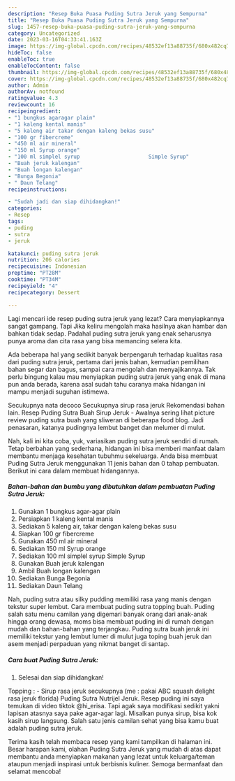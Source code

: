 ```yaml
---
description: "Resep Buka Puasa Puding Sutra Jeruk yang Sempurna"
title: "Resep Buka Puasa Puding Sutra Jeruk yang Sempurna"
slug: 1457-resep-buka-puasa-puding-sutra-jeruk-yang-sempurna
category: Uncategorized
date: 2023-03-16T04:33:41.163Z
image: https://img-global.cpcdn.com/recipes/48532ef13a88735f/680x482cq70/puding-sutra-jeruk-foto-resep-utama.jpg
hideToc: false
enableToc: true
enableTocContent: false
thumbnail: https://img-global.cpcdn.com/recipes/48532ef13a88735f/680x482cq70/puding-sutra-jeruk-foto-resep-utama.jpg
cover: https://img-global.cpcdn.com/recipes/48532ef13a88735f/680x482cq70/puding-sutra-jeruk-foto-resep-utama.jpg
author: Admin
authorAv: notfound
ratingvalue: 4.3
reviewcount: 16
recipeingredient:
- "1 bungkus agaragar plain"
- "1 kaleng kental manis"
- "5 kaleng air takar dengan kaleng bekas susu"
- "100 gr fibercreme"
- "450 ml air mineral"
- "150 ml Syrup orange"
- "100 ml simplel syrup                      Simple Syrup"
- "Buah jeruk kalengan"
- "Buah longan kalengan"
- "Bunga Begonia"
- " Daun Telang"
recipeinstructions:

- "Sudah jadi dan siap dihidangkan!"
categories:
- Resep
tags:
- puding
- sutra
- jeruk

katakunci: puding sutra jeruk 
nutrition: 206 calories
recipecuisine: Indonesian
preptime: "PT28M"
cooktime: "PT34M"
recipeyield: "4"
recipecategory: Dessert

---
```



Lagi mencari ide resep puding sutra jeruk yang lezat? Cara menyiapkannya sangat gampang. Tapi Jika keliru mengolah maka hasilnya akan hambar dan bahkan tidak sedap. Padahal puding sutra jeruk yang enak seharusnya punya aroma dan cita rasa yang bisa memancing selera kita.


Ada beberapa hal yang sedikit banyak berpengaruh terhadap kualitas rasa dari puding sutra jeruk, pertama dari jenis bahan, kemudian pemilihan bahan segar dan bagus, sampai cara mengolah dan menyajikannya. Tak perlu bingung kalau mau menyiapkan puding sutra jeruk yang enak di mana pun anda berada, karena asal sudah tahu caranya maka hidangan ini mampu menjadi suguhan istimewa.

Secukupnya nata decoco Secukupnya sirup rasa jeruk Rekomendasi bahan lain. Resep Puding Sutra Buah Sirup Jeruk - Awalnya sering lihat picture review puding sutra buah yang sliweran di beberapa food blog. Jadi penasaran, katanya pudingnya lembut banget dan melumer di mulut.


Nah, kali ini kita coba, yuk, variasikan puding sutra jeruk sendiri di rumah. Tetap berbahan yang sederhana, hidangan ini bisa memberi manfaat dalam membantu menjaga kesehatan tubuhmu sekeluarga. Anda bisa membuat Puding Sutra Jeruk menggunakan 11 jenis bahan dan 0 tahap pembuatan. Berikut ini cara dalam membuat hidangannya.

<!--inarticleads1-->

##### Bahan-bahan dan bumbu yang dibutuhkan dalam pembuatan Puding Sutra Jeruk:

1. Gunakan 1 bungkus agar-agar plain
1. Persiapkan 1 kaleng kental manis
1. Sediakan 5 kaleng air, takar dengan kaleng bekas susu
1. Siapkan 100 gr fibercreme
1. Gunakan 450 ml air mineral
1. Sediakan 150 ml Syrup orange
1. Sediakan 100 ml simplel syrup                      Simple Syrup
1. Gunakan Buah jeruk kalengan
1. Ambil Buah longan kalengan
1. Sediakan Bunga Begonia
1. Sediakan  Daun Telang


Nah, puding sutra atau silky pudding memiliki rasa yang manis dengan tekstur super lembut. Cara membuat puding sutra topping buah. Puding salah satu menu camilan yang digemari banyak orang dari anak-anak hingga orang dewasa, moms bisa membuat puding ini di rumah dengan mudah dan bahan-bahan yang terjangkau. Puding sutra buah jeruk ini memiliki tekstur yang lembut lumer di mulut juga toping buah jeruk dan asem menjadi perpaduan yang nikmat banget di santap. 

<!--inarticleads2-->

##### Cara buat Puding Sutra Jeruk:


1. Selesai dan siap dihidangkan!

Topping : - Sirup rasa jeruk secukupnya (me : pakai ABC squash delight rasa jeruk florida) Puding Sutra Nutrijel Jeruk. Resep puding ini saya temukan di video tiktok @hi_erisa. Tapi agak saya modifikasi sedikit yakni lapisan atasnya saya pake agar-agar lagi. Misalkan punya sirup, bisa kok kasih sirup langsung. Salah satu jenis camilan sehat yang bisa kamu buat adalah puding sutra jeruk. 

Terima kasih telah membaca resep yang kami tampilkan di halaman ini. Besar harapan kami, olahan Puding Sutra Jeruk yang mudah di atas dapat membantu anda menyiapkan makanan yang lezat untuk keluarga/teman ataupun menjadi inspirasi untuk berbisnis kuliner. Semoga bermanfaat dan selamat mencoba!
